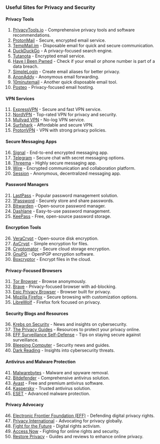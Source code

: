 ### Useful Sites for Privacy and Security  

#### Privacy Tools  
1. [PrivacyTools.io](https://privacytools.io/) - Comprehensive privacy tools and software recommendations.  
2. [ProtonMail](https://protonmail.com/) - Secure, encrypted email service.  
3. [TempMail.im](https://tempmail.im/) - Disposable email for quick and secure communication.  
4. [DuckDuckGo](https://duckduckgo.com/) - A privacy-focused search engine.  
5. [Tutanota](https://tutanota.com/) - Encrypted email service.  
6. [Have I Been Pwned](https://haveibeenpwned.com/) - Check if your email or phone number is part of a data breach.  
7. [SimpleLogin](https://simplelogin.io/) - Create email aliases for better privacy.  
8. [AnonAddy](https://anonaddy.com/) - Anonymous email forwarding.  
9. [10minutemail](https://10minutemail.com/) - Another quick disposable email tool.  
10. [Posteo](https://posteo.de/en) - Privacy-focused email hosting.  

#### VPN Services  
11. [ExpressVPN](https://www.expressvpn.com/) - Secure and fast VPN service.  
12. [NordVPN](https://nordvpn.com/) - Top-rated VPN for privacy and security.  
13. [Mullvad VPN](https://mullvad.net/en/) - No-log VPN service.  
14. [Surfshark](https://surfshark.com/) - Affordable and secure VPN.  
15. [ProtonVPN](https://protonvpn.com/) - VPN with strong privacy policies.  

#### Secure Messaging Apps  
16. [Signal](https://signal.org/) - End-to-end encrypted messaging app.  
17. [Telegram](https://telegram.org/) - Secure chat with secret messaging options.  
18. [Threema](https://threema.ch/en) - Highly secure messaging app.  
19. [Wire](https://wire.com/) - Encrypted communication and collaboration platform.  
20. [Session](https://getsession.org/) - Anonymous, decentralized messaging app.  

#### Password Managers  
21. [LastPass](https://lastpass.com/) - Popular password management solution.  
22. [1Password](https://1password.com/) - Securely store and share passwords.  
23. [Bitwarden](https://bitwarden.com/) - Open-source password manager.  
24. [Dashlane](https://www.dashlane.com/) - Easy-to-use password management.  
25. [KeePass](https://keepass.info/) - Free, open-source password storage.  

#### Encryption Tools  
26. [VeraCrypt](https://www.veracrypt.fr/en/Home.html) - Open-source disk encryption.  
27. [AxCrypt](https://www.axcrypt.net/) - Simple encryption for files.  
28. [Cryptomator](https://cryptomator.org/) - Secure cloud storage encryption.  
29. [GnuPG](https://gnupg.org/) - OpenPGP encryption software.  
30. [Boxcryptor](https://www.boxcryptor.com/) - Encrypt files in the cloud.  

#### Privacy-Focused Browsers  
31. [Tor Browser](https://www.torproject.org/) - Browse anonymously.  
32. [Brave](https://brave.com/) - Privacy-focused browser with ad-blocking.  
33. [Epic Privacy Browser](https://www.epicbrowser.com/) - Browser built for privacy.  
34. [Mozilla Firefox](https://www.mozilla.org/en-US/firefox/new/) - Secure browsing with customization options.  
35. [LibreWolf](https://librewolf.net/) - Firefox fork focused on privacy.  

#### Security Blogs and Resources  
36. [Krebs on Security](https://krebsonsecurity.com/) - News and insights on cybersecurity.  
37. [The Privacy Guides](https://www.theprivacyguides.com/) - Resources to protect your privacy online.  
38. [EFF Surveillance Self-Defense](https://ssd.eff.org/) - Tips on staying secure against surveillance.  
39. [Bleeping Computer](https://www.bleepingcomputer.com/) - Security news and guides.  
40. [Dark Reading](https://www.darkreading.com/) - Insights into cybersecurity threats.  

#### Antivirus and Malware Protection  
41. [Malwarebytes](https://www.malwarebytes.com/) - Malware and spyware removal.  
42. [Bitdefender](https://www.bitdefender.com/) - Comprehensive antivirus solution.  
43. [Avast](https://www.avast.com/) - Free and premium antivirus software.  
44. [Kaspersky](https://www.kaspersky.com/) - Trusted antivirus solution.  
45. [ESET](https://www.eset.com/) - Advanced malware protection.  

#### Privacy Advocacy  
46. [Electronic Frontier Foundation (EFF)](https://www.eff.org/) - Defending digital privacy rights.  
47. [Privacy International](https://privacyinternational.org/) - Advocating for privacy globally.  
48. [Fight for the Future](https://www.fightforthefuture.org/) - Digital rights activism.  
49. [Access Now](https://www.accessnow.org/) - Fighting for online rights and security.  
50. [Restore Privacy](https://restoreprivacy.com/) - Guides and reviews to enhance online privacy.  
